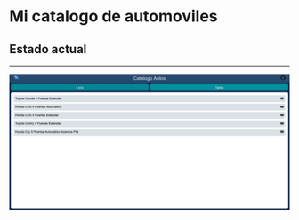 # Mi catalogo de automoviles

## Estado actual
---------------------

![Preview](/preview/E2A3.PNG)
